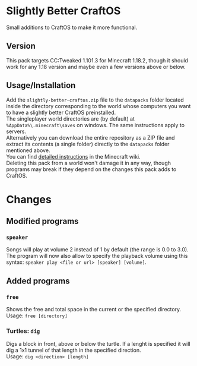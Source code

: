 # Slightly Better CraftOS
Small additions to CraftOS to make it more functional.

## Version
This pack targets CC:Tweaked 1.101.3 for Minecraft 1.18.2, though it should work for any 1.18 version and maybe even a few versions above or below.

## Usage/Installation
Add the `slightly-better-craftos.zip` file to the `datapacks` folder located inside the directory corresponding to the world whose computers you want to have a slightly better CraftOS preinstalled. <br/>
The singleplayer world directories are (by default) at `%AppData%\.minecraft\saves` on windows. The same instructions apply to servers. <br/>
Alternatively you can download the entire repository as a ZIP file and extract its contents (a single folder) directly to the `datapacks` folder mentioned above. <br/>
You can find [detailed instructions](https://minecraft.wiki/w/Tutorial:Installing_a_data_pack) in the Minecraft wiki. <br/>
Deleting this pack from a world won't damage it in any way, though programs may break if they depend on the changes this pack adds to CraftOS.

# Changes
## Modified programs
### `speaker`
Songs will play at volume 2 instead of 1 by default (the range is 0.0 to 3.0). <br/>
The program will now also allow to specify the playback volume using this syntax: `speaker play <file or url> [speaker] [volume]`.

## Added programs
### `free`
Shows the free and total space in the current or the specified directory. <br/>
Usage: `free [directory]`

### Turtles: `dig`
Digs a block in front, above or below the turtle. If a lenght is specified it will dig a 1x1 tunnel of that length in the specified direction. <br/>
Usage: `dig <direction> [length]`